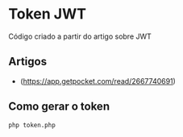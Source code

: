# Token JWT
Código criado a partir do artigo sobre JWT

## Artigos
- (https://app.getpocket.com/read/2667740691)

## Como gerar o token
```
php token.php
```
